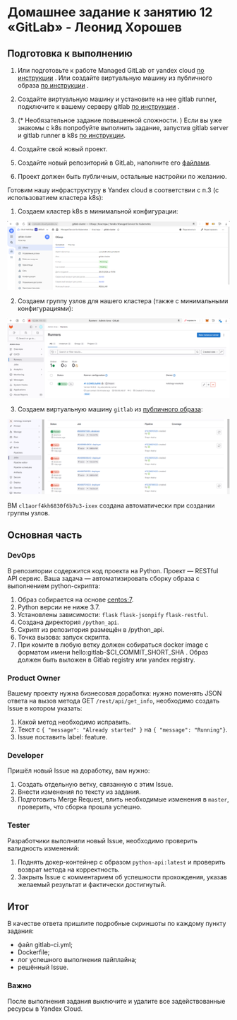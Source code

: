 # Домашнее задание к занятию 12 «GitLab» - Леонид Хорошев

## Подготовка к выполнению


1. Или подготовьте к работе Managed GitLab от yandex cloud [по инструкции](https://cloud.yandex.ru/docs/managed-gitlab/operations/instance/instance-create) .
Или создайте виртуальную машину из публичного образа [по инструкции](https://cloud.yandex.ru/marketplace/products/yc/gitlab ) .
2. Создайте виртуальную машину и установите на нее gitlab runner, подключите к вашему серверу gitlab  [по инструкции](https://docs.gitlab.com/runner/install/linux-repository.html) .

3. (* Необязательное задание повышенной сложности. )  Если вы уже знакомы с k8s попробуйте выполнить задание, запустив gitlab server и gitlab runner в k8s  [по инструкции](https://cloud.yandex.ru/docs/tutorials/infrastructure-management/gitlab-containers). 

4. Создайте свой новый проект.
5. Создайте новый репозиторий в GitLab, наполните его [файлами](./repository).
6. Проект должен быть публичным, остальные настройки по желанию.

Готовим нашу инфраструктуру в Yandex cloud в соответствии с п.3 (с использоватием кластера k8s):

1. Создаем кластер k8s в минимальной конфигурации:

![Alt_text](https://github.com/LeonidKhoroshev/mnt-homeworks/blob/MNT-video/09-ci-06-gitlab/screenshots/git1.png)

2. Создаем группу узлов для нашего кластера (также с минимальными конфигурациями):

![Alt_text](https://github.com/LeonidKhoroshev/mnt-homeworks/blob/MNT-video/09-ci-06-gitlab/screenshots/git2.png)

3. Создаем виртуальную машину `gitlab` из [публичного образа](https://cloud.yandex.ru/marketplace/products/yc/gitlab):

![Alt_text](https://github.com/LeonidKhoroshev/mnt-homeworks/blob/MNT-video/09-ci-06-gitlab/screenshots/git3.png)

ВМ `cl1aorf4kh6830f6b7u3-ixex` создана автоматически при создании группы узлов.

## Основная часть

### DevOps

В репозитории содержится код проекта на Python. Проект — RESTful API сервис. Ваша задача — автоматизировать сборку образа с выполнением python-скрипта:

1. Образ собирается на основе [centos:7](https://hub.docker.com/_/centos?tab=tags&page=1&ordering=last_updated).
2. Python версии не ниже 3.7.
3. Установлены зависимости: `flask` `flask-jsonpify` `flask-restful`.
4. Создана директория `/python_api`.
5. Скрипт из репозитория размещён в /python_api.
6. Точка вызова: запуск скрипта.
7. При комите в любую ветку должен собираться docker image с форматом имени hello:gitlab-$CI_COMMIT_SHORT_SHA . Образ должен быть выложен в Gitlab registry или yandex registry.   

### Product Owner

Вашему проекту нужна бизнесовая доработка: нужно поменять JSON ответа на вызов метода GET `/rest/api/get_info`, необходимо создать Issue в котором указать:

1. Какой метод необходимо исправить.
2. Текст с `{ "message": "Already started" }` на `{ "message": "Running"}`.
3. Issue поставить label: feature.

### Developer

Пришёл новый Issue на доработку, вам нужно:

1. Создать отдельную ветку, связанную с этим Issue.
2. Внести изменения по тексту из задания.
3. Подготовить Merge Request, влить необходимые изменения в `master`, проверить, что сборка прошла успешно.


### Tester

Разработчики выполнили новый Issue, необходимо проверить валидность изменений:

1. Поднять докер-контейнер с образом `python-api:latest` и проверить возврат метода на корректность.
2. Закрыть Issue с комментарием об успешности прохождения, указав желаемый результат и фактически достигнутый.

## Итог

В качестве ответа пришлите подробные скриншоты по каждому пункту задания:

- файл gitlab-ci.yml;
- Dockerfile; 
- лог успешного выполнения пайплайна;
- решённый Issue.

### Важно 
После выполнения задания выключите и удалите все задействованные ресурсы в Yandex Cloud.

